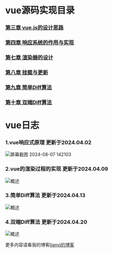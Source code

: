 # vue源码实现目录
### [第三章 vue.js的设计思路](https://github.com/ztygod/tianyi-myVue/blob/main/vue%E7%9A%84%E8%AE%BE%E8%AE%A1%E6%80%9D%E8%B7%AF/%E7%AC%AC%E4%B8%89%E7%AB%A0%20vue.js%E7%9A%84%E8%AE%BE%E8%AE%A1%E6%80%9D%E8%B7%AF.md)

### [第四章 响应系统的作用与实现](https://github.com/ztygod/tianyi-myVue/blob/main/vue%E5%93%8D%E5%BA%94%E5%BC%8F%E5%8E%9F%E7%90%86/%E7%AC%AC%E5%9B%9B%E7%AB%A0%20%E5%93%8D%E5%BA%94%E7%B3%BB%E7%BB%9F%E7%9A%84%E4%BD%9C%E7%94%A8%E4%B8%8E%E5%AE%9E%E7%8E%B0.md)

### [第七章 渲染器的设计](https://github.com/ztygod/tianyi-myVue/blob/main/vue%E6%B8%B2%E6%9F%93%E5%AE%9E%E7%8E%B0/%E7%AC%AC%E4%B8%83%E7%AB%A0%20%E6%B8%B2%E6%9F%93%E5%99%A8%E7%9A%84%E8%AE%BE%E8%AE%A1.md)

### [第八章 挂载与更新](https://github.com/ztygod/tianyi-myVue/blob/main/vue%E6%B8%B2%E6%9F%93%E5%AE%9E%E7%8E%B0/%E7%AC%AC%E5%85%AB%E7%AB%A0%20%E6%8C%82%E8%BD%BD%E4%B8%8E%E6%9B%B4%E6%96%B0.md)

### [第九章 简单Diff算法](https://github.com/ztygod/tianyi-myVue/blob/main/vue%E7%AE%80%E5%8D%95Diff%E7%AE%97%E6%B3%95/%E7%AC%AC%E4%B9%9D%E7%AB%A0%20%E7%AE%80%E5%8D%95Diff%E7%AE%97%E6%B3%95.md)

### [第十章 双端Diff算法](https://github.com/ztygod/tianyi-myVue/blob/main/vue%E5%8F%8C%E7%AB%AFDiff%E7%AE%97%E6%B3%95/%E7%AC%AC%E5%8D%81%E7%AB%A0%20%E5%8F%8C%E7%AB%AFDiff%E7%AE%97%E6%B3%95.md)


# vue日志
### 1.vue响应式原理 更新于2024.04.02
![屏幕截图 2024-08-07 142103](https://github.com/user-attachments/assets/9c9d7698-e6ea-45f0-b1f5-305a2f7d233a)
### 2.vue的渲染过程的实现 更新于2024.04.09
![概述](https://github.com/ztygod/tianyi-myvue/assets/142967939/b7454baf-4251-450c-9292-600e3a52c963)
### 3.简单Diff算法 更新于2024.04.13
![概述](https://github.com/ztygod/tianyi-myvue/assets/142967939/1bf5dca9-f6c8-4066-8f24-2302497b37bc)
### 4.双端Diff算法 更新于2024.04.20
![概述](https://github.com/ztygod/tianyi-myvue/assets/142967939/d21d83f4-1638-49d0-b5d1-86d2a56cdcbc)

更多内容请看我的博客[tianyi的博客](https://www.yuque.com/yuqueyonghupohswj/viohis)

